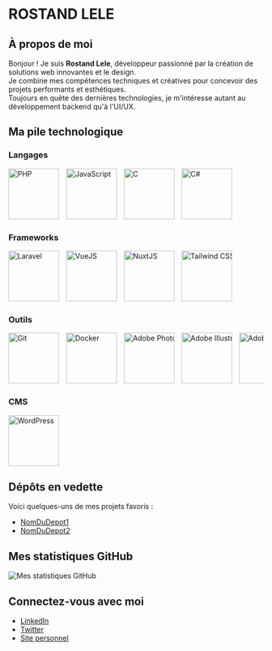 # ROSTAND LELE

## À propos de moi
Bonjour ! Je suis **Rostand Lele**, développeur passionné par la création de solutions web innovantes et le design.  
Je combine mes compétences techniques et créatives pour concevoir des projets performants et esthétiques.  
Toujours en quête des dernières technologies, je m'intéresse autant au développement backend qu'à l'UI/UX.

## Ma pile technologique

### Langages
<div style="overflow-x: auto; white-space: nowrap;">
  <img src="https://cdn.jsdelivr.net/npm/simple-icons@v6/icons/php.svg" alt="PHP" style="height:100px; margin-right:10px;" />
  <img src="https://cdn.jsdelivr.net/npm/simple-icons@v6/icons/javascript.svg" alt="JavaScript" style="height:100px; margin-right:10px;" />
  <img src="https://cdn.jsdelivr.net/npm/simple-icons@v6/icons/c.svg" alt="C" style="height:100px; margin-right:10px;" />
  <img src="https://cdn.jsdelivr.net/npm/simple-icons@v6/icons/csharp.svg" alt="C#" style="height:100px; margin-right:10px;" />
</div>

### Frameworks
<div style="overflow-x: auto; white-space: nowrap;">
  <img src="https://cdn.jsdelivr.net/npm/simple-icons@v6/icons/laravel.svg" alt="Laravel" style="height:100px; margin-right:10px;" />
  <img src="https://cdn.jsdelivr.net/npm/simple-icons@v6/icons/vue-dot-js.svg" alt="VueJS" style="height:100px; margin-right:10px;" />
  <img src="https://cdn.jsdelivr.net/npm/simple-icons@v6/icons/nuxtdotjs.svg" alt="NuxtJS" style="height:100px; margin-right:10px;" />
  <img src="https://cdn.jsdelivr.net/npm/simple-icons@v6/icons/tailwindcss.svg" alt="Tailwind CSS" style="height:100px; margin-right:10px;" />
</div>

### Outils
<div style="overflow-x: auto; white-space: nowrap;">
  <img src="https://cdn.jsdelivr.net/npm/simple-icons@v6/icons/git.svg" alt="Git" style="height:100px; margin-right:10px;" />
  <img src="https://cdn.jsdelivr.net/npm/simple-icons@v6/icons/docker.svg" alt="Docker" style="height:100px; margin-right:10px;" />
  <img src="https://cdn.jsdelivr.net/npm/simple-icons@v6/icons/adobephotoshop.svg" alt="Adobe Photoshop" style="height:100px; margin-right:10px;" />
  <img src="https://cdn.jsdelivr.net/npm/simple-icons@v6/icons/adobeillustrator.svg" alt="Adobe Illustrator" style="height:100px; margin-right:10px;" />
  <img src="https://cdn.jsdelivr.net/npm/simple-icons@v6/icons/adobeindesign.svg" alt="Adobe InDesign" style="height:100px; margin-right:10px;" />
  <img src="https://cdn.jsdelivr.net/npm/simple-icons@v6/icons/adobexd.svg" alt="Adobe XD" style="height:100px; margin-right:10px;" />
</div>

### CMS
<div style="overflow-x: auto; white-space: nowrap;">
  <img src="https://cdn.jsdelivr.net/npm/simple-icons@v6/icons/wordpress.svg" alt="WordPress" style="height:100px; margin-right:10px;" />
</div>

## Dépôts en vedette
Voici quelques-uns de mes projets favoris :  
- [NomDuDepot1](lien-vers-le-depot)  
- [NomDuDepot2](lien-vers-le-depot)

## Mes statistiques GitHub
![Mes statistiques GitHub](https://github-readme-stats.vercel.app/api?username=rosto-infinity&show_icons=true&theme=radical)

## Connectez-vous avec moi
- [LinkedIn](https://www.linkedin.com/in/lelerostand/)
- [Twitter](https://x.com/Rostandlele)
- [Site personnel](lien-vers-votre-site)

